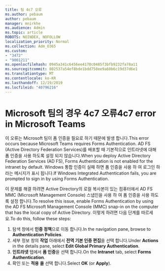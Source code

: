 ```yaml
---
title: 팀 4c7 오류
ms.author: pebaum
author: pebaum
manager: mnirkhe
ms.audience: Admin
ms.topic: article
ROBOTS: NOINDEX, NOFOLLOW
localization_priority: Normal
ms.collection: Adm_O365
ms.custom:
- "3472"
- "9001211"
ms.openlocfilehash: 0945a341c6456ee4178c0485f3bfb9232fa78a11
ms.sourcegitcommit: 802537a54ef8bde1bdd758ee9a60b6c19d37d6e1
ms.translationtype: MT
ms.contentlocale: ko-KR
ms.lasthandoff: 12/19/2019
ms.locfileid: "40796216"
---
```

# <a name="4c7-error-in-microsoft-teams"></a><span data-ttu-id="be1d7-102">Microsoft 팀의 경우 4c7 오류</span><span class="sxs-lookup"><span data-stu-id="be1d7-102">4c7 error in Microsoft Teams</span></span>

<span data-ttu-id="be1d7-103">이 오류는 Microsoft 팀이 폼 인증을 필요로 하기 때문에 발생 합니다.</span><span class="sxs-lookup"><span data-stu-id="be1d7-103">This error occurs because Microsoft Teams requires Forms Authentication.</span></span> <span data-ttu-id="be1d7-104">AD FS (Active Directory Federation Services)를 배포할 때 기본적으로 인트라넷에 대해 폼 인증을 사용 하도록 설정 되지 않습니다.</span><span class="sxs-lookup"><span data-stu-id="be1d7-104">When you deploy Active Directory Federation Services (AD FS), Forms Authentication is not enabled for the intranet by default.</span></span> <span data-ttu-id="be1d7-105">Windows 통합 인증이 실패 하면 폼 인증을 사용 하 여 로그인 하 라는 메시지가 표시 됩니다.</span><span class="sxs-lookup"><span data-stu-id="be1d7-105">If Windows Integrated Authentication fails, you are prompted to sign in by using Forms Authentication.</span></span>

<span data-ttu-id="be1d7-106">이 문제를 해결 하려면 Active Directory의 로컬 복사본이 있는 컴퓨터에서 AD FS MMC (Microsoft Management Console) 스냅인을 사용 하 여 폼 인증을 사용 하도록 설정 합니다.</span><span class="sxs-lookup"><span data-stu-id="be1d7-106">To resolve this issue, enable Forms Authentication by using the AD FS Microsoft Management Console (MMC) snap-in on the computer that has the local copy of Active Directory.</span></span> <span data-ttu-id="be1d7-107">이렇게 하려면 다음 단계를 따르세요.</span><span class="sxs-lookup"><span data-stu-id="be1d7-107">To do this, follow these steps:</span></span> 

1. <span data-ttu-id="be1d7-108">탐색 창에서 **인증 정책**으로 이동 합니다.</span><span class="sxs-lookup"><span data-stu-id="be1d7-108">In the navigation pane, browse to **Authentication Policies**.</span></span>
2. <span data-ttu-id="be1d7-109">세부 정보 창의 **작업** 아래에서 **전역 기본 인증 편집**을 선택 합니다.</span><span class="sxs-lookup"><span data-stu-id="be1d7-109">Under **Actions** in the details pane, select **Edit Global Primary Authentication**.</span></span>
3. <span data-ttu-id="be1d7-110">**인트라넷** 탭에서 **폼 인증**을 선택 합니다.</span><span class="sxs-lookup"><span data-stu-id="be1d7-110">On the **Intranet** tab, select **Forms Authentication**.</span></span>
4. <span data-ttu-id="be1d7-111">확인 또는 **적용** **을** 선택 합니다.</span><span class="sxs-lookup"><span data-stu-id="be1d7-111">Select **OK** (or **Apply**).</span></span>
